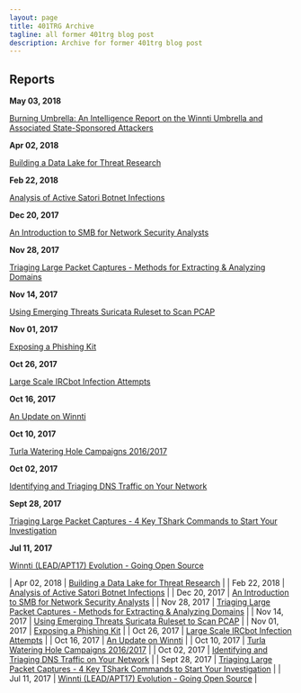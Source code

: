 ```yaml
---
layout: page
title: 401TRG Archive
tagline: all former 401trg blog post
description: Archive for former 401trg blog post
---
```


## Reports

**May 03, 2018**

[Burning Umbrella: An Intelligence Report on the Winnti Umbrella and Associated State-Sponsored Attackers](pages/burning-umbrella.html)

**Apr 02, 2018**

[Building a Data Lake for Threat Research](pages/building-a-data-lake-for-threat-research.html)

**Feb 22, 2018**

[Analysis of Active Satori Botnet Infections](pages/analysis-of-active-satori-botnet-infections.html)

**Dec 20, 2017**

[An Introduction to SMB for Network Security Analysts](pages/an-introduction-to-smb-for-network-security-analysts.html)

**Nov 28, 2017**

[Triaging Large Packet Captures - Methods for Extracting & Analyzing Domains](pages/triaging-large-packet-captures-methods-for-extracting-analyzing-domains.html)

**Nov 14, 2017**

[Using Emerging Threats Suricata Ruleset to Scan PCAP](pages/using-emergingthreats-suricata-ruleset-to-scan-pcap.html)

**Nov 01, 2017**

[Exposing a Phishing Kit](pages/exposing-a-phishing-kit.html)

**Oct 26, 2017**

[Large Scale IRCbot Infection Attempts](pages/large_scale_ircbot_infection_attempts.html)

**Oct 16, 2017**

[An Update on Winnti](pages/an-update-on-winnti.html)

**Oct 10, 2017**

[Turla Watering Hole Campaigns 2016/2017](pages/turla-watering-hole-campaigns-2016-2017.html)

**Oct 02, 2017**

[Identifying and Triaging DNS Traffic on Your Network](pages/identifying-and-triaging-dns-traffic-on-your-network.html)

**Sept 28, 2017**

[Triaging Large Packet Captures - 4 Key TShark Commands to Start Your Investigation](pages/triaging-large-packet-captures-4-key-tshark-commands-to-start-your-investigation.html)

**Jul 11, 2017**

[Winnti (LEAD/APT17) Evolution - Going Open Source](pages/winnti-evolution-going-open-source.html)



| Apr 02, 2018 | [Building a Data Lake for Threat Research](pages/building-a-data-lake-for-threat-research.html) |
| Feb 22, 2018 | [Analysis of Active Satori Botnet Infections](pages/analysis-of-active-satori-botnet-infections.html) |
| Dec 20, 2017 | [An Introduction to SMB for Network Security Analysts](pages/an-introduction-to-smb-for-network-security-analysts.html) | 
| Nov 28, 2017 | [Triaging Large Packet Captures - Methods for Extracting & Analyzing Domains](pages/triaging-large-packet-captures-methods-for-extracting-analyzing-domains.html) |
| Nov 14, 2017 | [Using Emerging Threats Suricata Ruleset to Scan PCAP](pages/using-emergingthreats-suricata-ruleset-to-scan-pcap.html) |
| Nov 01, 2017 | [Exposing a Phishing Kit](pages/exposing-a-phishing-kit.html) |
| Oct 26, 2017 | [Large Scale IRCbot Infection Attempts](pages/large_scale_ircbot_infection_attempts.html) |
| Oct 16, 2017 | [An Update on Winnti](pages/an-update-on-winnti.html) |
| Oct 10, 2017 | [Turla Watering Hole Campaigns 2016/2017](pages/turla-watering-hole-campaigns-2016-2017.html) |
| Oct 02, 2017 | [Identifying and Triaging DNS Traffic on Your Network](pages/identifying-and-triaging-dns-traffic-on-your-network.html) |
| Sept 28, 2017 | [Triaging Large Packet Captures - 4 Key TShark Commands to Start Your Investigation](pages/triaging-large-packet-captures-4-key-tshark-commands-to-start-your-investigation.html) |
| Jul 11, 2017 | [Winnti (LEAD/APT17) Evolution - Going Open Source](pages/winnti-evolution-going-open-source.html) |
